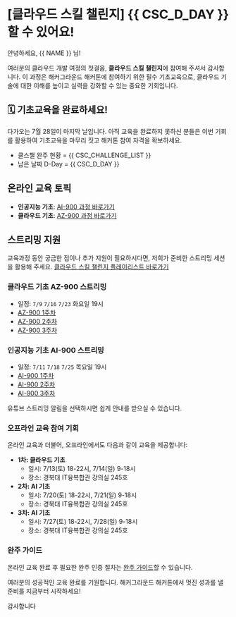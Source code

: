# [클라우드 스킬 챌린지] {{ CSC_D_DAY }} 할 수 있어요!

안녕하세요, {{ NAME }} 님!

여러분의 클라우드 개발 여정의 첫걸음, **클라우드 스킬 챌린지**에 참여해 주셔서 감사합니다. 이 과정은 해커그라운드 해커톤에 참여하기 위한 필수 기초교육으로, 클라우드 기술에 대한 이해를 높이고 실력을 강화할 수 있는 중요한 기회입니다.


## 🗓️ 기초교육을 완료하세요!

다가오는 7월 28일이 마지막 날입니다. 아직 교육을 완료하지 못하신 분들은 이번 기회를 활용하여 기초교육을 마무리 짓고 해커톤 참여 자격을 확보하세요.

* 클스챌 완주 현황 = {{ CSC_CHALLENGE_LIST }}
* 남은 날짜 D-Day = {{ CSC_D_DAY }}


## 온라인 교육 토픽

- **인공지능 기초**: [AI-900 과정 바로가기](https://hgrd.kr/csc-ai-900)
- **클라우드 기초**: [AZ-900 과정 바로가기](https://hgrd.kr/csc-az-900)


## 스트리밍 지원

교육과정 동안 궁금한 점이나 추가 지원이 필요하시다면, 저희가 준비한 스트리밍 세션을 활용해 주세요. [클라우드 스킬 챌린지 플레이리스트 바로가기](https://hgrd.kr/csc-streaming-list)


### 클라우드 기초 AZ-900 스트리밍

* 일정: `7/9` `7/16` `7/23` 화요일 19시
* [AZ-900 1주차](https://hgrd.kr/csc-az-900-1)
* [AZ-900 2주차](https://hgrd.kr/csc-az-900-2)
* [AZ-900 3주차](https://hgrd.kr/csc-az-900-3)


### 인공지능 기초 AI-900 스트리밍

* 일정: `7/11` `7/18` `7/25` 목요일 19시
* [AI-900 1주차](https://hgrd.kr/csc-ai-900-1)
* [AI-900 2주차](https://hgrd.kr/csc-ai-900-2)
* [AI-900 3주차](https://hgrd.kr/csc-ai-900-3)

유튜브 스트리밍 알림을 선택하시면 쉽게 안내를 받으실 수 있습니다.


### 오프라인 교육 참여 기회

온라인 교육과 더불어, 오프라인에서도 다음과 같이 교육을 제공합니다:
- **1차: 클라우드 기초**
  - 일시: 7/13(토) 18-22시, 7/14(일) 9-18시
  - 장소: 경북대 IT융복합관 강의실 245호
- **2차: AI 기초**
  - 일시: 7/20(토) 18-22시, 7/21(일) 9-18시
  - 장소: 경북대 IT융복합관 강의실 245호
- **3차: AI 기초**
  - 일시: 7/27(토) 18-22시, 7/28(일) 9-18시
  - 장소: 경북대 IT융복합관 강의실 245호


### 완주 가이드

온라인 교육 완료 후 필요한 완주 인증 절차는 [완주 가이드](https://hgrd.kr/csc-finish)할 수 있습니다.

여러분의 성공적인 교육 완료를 기원합니다. 해커그라운드 해커톤에서 멋진 성과를 낼 준비를 지금부터 시작하세요!

감사합니다
